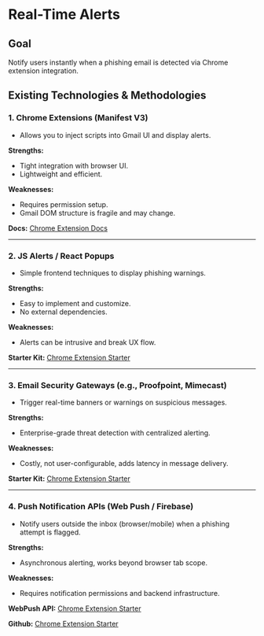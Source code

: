 # Real-Time Alerts

## Goal
Notify users instantly when a phishing email is detected via Chrome extension integration.

## Existing Technologies & Methodologies

### 1. Chrome Extensions (Manifest V3)
- Allows you to inject scripts into Gmail UI and display alerts.

**Strengths:**
- Tight integration with browser UI.
- Lightweight and efficient.

**Weaknesses:**
- Requires permission setup.
- Gmail DOM structure is fragile and may change.

**Docs:** [Chrome Extension Docs](https://developer.chrome.com/docs/extensions/mv3/)

---

### 2. JS Alerts / React Popups
- Simple frontend techniques to display phishing warnings.

**Strengths:**
- Easy to implement and customize.
- No external dependencies.

**Weaknesses:**
- Alerts can be intrusive and break UX flow.

**Starter Kit:** [Chrome Extension Starter](https://github.com/abhijithvijayan/awesome-chrome-extensions)

---

### 3. Email Security Gateways (e.g., Proofpoint, Mimecast)
- Trigger real-time banners or warnings on suspicious messages.

**Strengths:**
- Enterprise-grade threat detection with centralized alerting.

**Weaknesses:**
- Costly, not user-configurable, adds latency in message delivery.

**Starter Kit:** [Chrome Extension Starter](https://github.com/abhijithvijayan/awesome-chrome-extensions)

---

### 4. Push Notification APIs (Web Push / Firebase)
- Notify users outside the inbox (browser/mobile) when a phishing attempt is flagged.

**Strengths:**
- Asynchronous alerting, works beyond browser tab scope.

**Weaknesses:**
- Requires notification permissions and backend infrastructure.

**WebPush API:** [Chrome Extension Starter]([https://github.com/abhijithvijayan/awesome-chrome-extensions](https://developer.mozilla.org/en-US/docs/Web/API/Push_API))

**Github:** [Chrome Extension Starter]([[https://github.com/abhijithvijayan/awesome-chrome-extensions](https://developer.mozilla.org/en-US/docs/Web/API/Push_API)](https://github.com/firebase/quickstart-js/tree/master/messaging))

